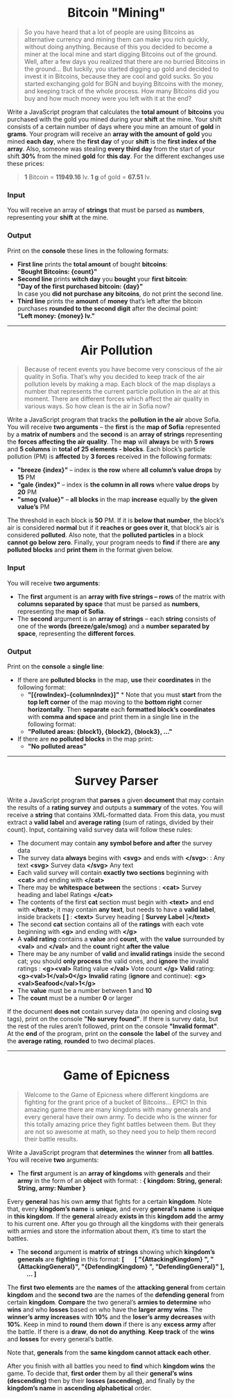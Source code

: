 # <div align="center">Bitcoin "Mining"<div>
> So you have heard that a lot of people are using Bitcoins as alternative currency and mining them can make you rich quickly, without doing anything. Because of this you decided to become a miner at the local mine and start digging Bitcoins out of the ground. Well, after a few days you realized that there are no burried Bitcoins in the ground... But luckily, you started digging up gold and decided to invest it in Bitcoins, because they are cool and gold sucks. So you
started exchanging gold for BGN and buying Bitcoins with the money, and keeping track of the whole process. How many Bitcoins did you buy and how much money were you left with it at the end?

Write a JavaScript program that calculates the **total amount** of **bitcoins** you purchased with the gold you mined during your **shift** at the mine. Your shift consists of a certain number of days where you mine an amount of **gold** in **grams**. Your program will receive an **array with the amount of gold** you mined **each day**, where the **first day** of your **shift** is the **first index of the array**. Also, someone was stealing **every third day** from the start of your shift **30%** from the mined **gold** for **this day**.
For the different exchanges use these prices:
>**1** Bitcoin = **11949.16** lv.
**1 g** of gold = **67.51** lv.

### Input
You will receive an array of **strings** that must be parsed as **numbers**, representing your **shift** at the mine.
### Output
Print on the **console** these lines in the following formats:<br />
* **First line** prints the **total amount** of bought **bitcoins**:<br />
**"Bought Bitcoins: {count}"**<br />
* **Second line** prints **witch day** you **bought** your **first bitcoin**:<br />
**"Day of the first purchased bitcoin: {day}"**<br />
In case you **did not purchase any bitcoins**, do not print the second line.
* **Third line** prints the **amount** of **money** that’s left after the bitcoin purchases **rounded to the second digit** after the decimal point:<br />
**"Left money: {money} lv."**

---
# <div align="center">Air Pollution</div>
> Because of recent events you have become very conscious of the air quality in Sofia. That’s why you decided to keep track of the air pollution levels by making a map. Each block of the map displays a number that represents the current particle pollution in the air at this moment. There are different forces which affect the air quality in various ways. So how clean is the air in Sofia now?
>
Write a JavaScript program that tracks the **pollution in the air** above Sofia. You will receive **two arguments** – the **first** is the **map of Sofia** represented by a **matrix of numbers** and the **second** is an **array of strings** representing the **forces affecting the air quality**. The **map** will **always** be with **5 rows** and **5 columns** in **total of 25 elements - blocks**.
Each block’s particle pollution (PM) is **affected** by **3 forces** received in the following formats:
* **"breeze {index}"** – index is **the row** where **all column’s value drops** by **15** PM
* **"gale {index}"** – index is **the column in all rows** where **value drops** by **20** PM
* **"smog {value}"** – **all blocks** in the map **increase** equally by **the given value’s** PM

The threshold in each block is **50** PM. If it is **below that number**, the block’s air is considered **normal** but if it **reaches or goes over it**, that block’s air is considered **polluted**. Also note, that the **polluted particles** in a block **cannot go
below zero**.
Finally, your program needs to **find** if there are **any polluted blocks** and **print them** in the format given below.
### Input
You will receive **two arguments**:
* The **first** argument is an **array with five strings – rows** of the matrix with **columns separated by space** that must be parsed as **numbers**, representing the **map of Sofia**.
* The **second** argument is an **array of strings** – each **string** consists of one of the **words (breeze/gale/smog)** and a **number separated by space**, representing the **different forces**.
### Output
Print on the **console** a **single line**:
* If there are **polluted blocks** in the map, **use** their **coordinates** in the following format:<br />
	* **"[{rowIndex}-{columnIndex}]"**		* 
Note that you must **start** from the **top left corner** of the map moving to the **bottom right** corner **horizontally**. Then **separate** each **formatted block’s coordinates** with **comma and space** and print them in a single line in the following format:
	* **"Polluted areas: {block1}, {block2}, {block3}, …"**
* If there are **no polluted blocks** in the map print:
	* **"No polluted areas"**
---
# <div align="center">Survey Parser</div>
Write a JavaScript program that **parses** a given **document** that may contain the results of a **rating survey** and outputs a **summary** of the votes. You will receive a **string** that contains XML-formatted data. From this data, you must extract a **valid label** and **average rating** (sum of ratings, divided by their count). Input, containing valid survey data will follow these rules:
* The document may contain **any symbol before and after** the survey data
* The survey data **always** begins with **\<svg>** and ends with **\</svg>**:
	:	Any text **\<svg>** Survey data **\</svg>** Any text
* Each valid survey will contain **exactly two sections** beginning with **\<cat>** and ending with **\</cat>**
* There may be **whitespace between** the sections
	: **\<cat>** Survey heading and label **</cat><cat>** Ratings **\</cat>**
* The contents of the first **cat** section must begin with **\<text>** and end with **\</text>**; it may contain **any text**, but needs to have a **valid label**, inside brackets **[ ]**
	: **\<text>** Survey heading [ **Survey Label** ]**\</text>**
* The second **cat** section contains all of the **ratings** with each vote beginning with **\<g>** and ending with **\</g>**
* A **valid rating** contains a **value** and **count**, with the **value** surrounded by **\<val>** and **\</val>** and the **count** right **after the value**
* There may be any number of **valid** and **invalid ratings** inside the second cat; you should **only process** the valid ones, and **ignore** the invalid ratings
	: **\<g>\<val>** Rating value **\</val>** Vote count **\</g>**
	**Valid** rating: **\<g>\<val>1\</val>0\</g>**
	**Invalid** rating (**ignore** and continue): **\<g>\<val>Seafood\</val>1\</g>**
* The **value** must be a number between **1** and **10**
* The **count** must be a number **0** or larger

If the document **does not** contain survey data (no opening and closing **svg** tags), print on the console **"No survey found"**. If there is survey data, but the rest of the rules aren’t followed, print on the console **"Invalid format"**.
At the **end** of the program, print on the **console** the **label** of the survey and the **average rating**, **rounded** to two decimal places.

---
# <div align="center">Game of Epicness</div>
>Welcome to the Game of Epicness where different kingdoms are fighting for the grant price of a bucket of Bitcoins… EPIC! In this amazing game there are many kingdoms with many generals and every general have their own army. To decide who is the winner for this totally amazing price they fight battles between them. But they are not so awesome at math, so they need you to help them record their battle results.

Write a JavaScript program that **determines** the **winner** from **all battles**. You will receive **two** arguments:
* The **first** argument is an **array of kingdoms** with **generals** and their **army** in the form of an **object** with format:
	: **{ kingdom: String, general: String, army: Number }**

Every **general** has his own **army** that fights for a certain **kingdom**. Note that, every **kingdom’s name** is **unique**, and every **general’s name** is **unique** in **this kingdom**. If the **general** already **exists in** this **kingdom add** the **army** to his current one. After you go through all the kingdoms with their generals with armies and store the information about them, it’s time to start the battles.
* The **second** argument is **matrix of strings** showing which **kingdom’s generals** are **fighting** in this format:
**[
&ensp;&ensp;&ensp;[ "{AttackingKingdom} ", "{AttackingGeneral}", "{DefendingKingdom} ", "DefendingGeneral}" ],
&ensp;&ensp;&ensp;…
]**

The **first two elements** are the **names** of the **attacking general** from certain **kingdom** and the **second two** are the names of the **defending general** from certain **kingdom**. **Compare** the two general’s **armies to determine** who **wins** and who **losses** based on who have the **larger army wins**. The **winner’s army increases** with **10%** and the **loser’s army decreases** with **10%**. Keep in mind to **round** them **down** if there is any **excess army** after the battle. If there is a **draw**, **do not do anything**. **Keep track** of the **wins** and **losses** for every general’s battle.

Note that, **generals** from the **same kingdom cannot attack each other**.

After you finish with all battles you need to **find** which **kingdom wins** the game. To decide that, **first order** them by all their **general’s wins (descending)** then by their **losses (ascending)**, and finally by the **kingdom’s name** in **ascending alphabetical** order.
